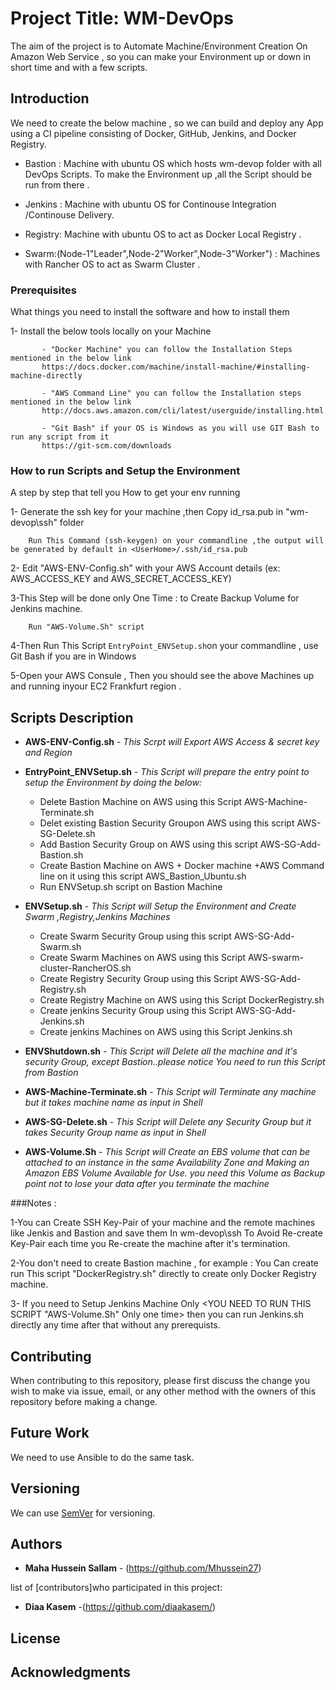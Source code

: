 # Project Title: WM-DevOps

The aim of the project is to Automate Machine/Environment Creation On Amazon Web Service , so you can make your Environment up or down in short time and with a few scripts.

## Introduction 
We need to create the below machine , so we can build and deploy any App using a CI pipeline consisting of Docker, GitHub, Jenkins, and Docker Registry.

- Bastion : Machine with ubuntu OS which hosts wm-devop folder with all DevOps Scripts.
		   To make the Environment up ,all the Script should be run from there .

- Jenkins : Machine with ubuntu OS for Continouse Integration /Continouse Delivery.

- Registry: Machine with ubuntu OS to act as Docker Local Registry .

- Swarm:(Node-1"Leader",Node-2"Worker",Node-3"Worker") : Machines with Rancher OS to act as Swarm Cluster .



### Prerequisites

What things you need to install the software and how to install them

1- Install the below tools locally on your Machine

```
       - "Docker Machine" you can follow the Installation Steps mentioned in the below link 
	   https://docs.docker.com/machine/install-machine/#installing-machine-directly  
```

```
       - "AWS Command Line" you can follow the Installation steps mentioned in the below link 
	   http://docs.aws.amazon.com/cli/latest/userguide/installing.html	  
```
```
	   - "Git Bash" if your OS is Windows as you will use GIT Bash to run any script from it 
       https://git-scm.com/downloads
```

### How to run Scripts and Setup the Environment

A step by step that tell you How to get your env running

1- Generate the ssh key for your machine ,then Copy id_rsa.pub in "wm-devop\ssh" folder 

```
	Run This Command (ssh-keygen) on your commandline ,the output will be generated by default in <UserHome>/.ssh/id_rsa.pub
```
2- Edit "AWS-ENV-Config.sh" with your AWS Account details (ex: AWS_ACCESS_KEY and AWS_SECRET_ACCESS_KEY)
 	
3-This Step will be done only One Time : to Create Backup Volume for Jenkins machine.
	  
```
	Run "AWS-Volume.Sh" script
```
4-Then Run This Script `EntryPoint_ENVSetup.sh`on your commandline , use Git Bash if you are in Windows

5-Open your AWS Consule , Then you should see the above Machines up and running inyour EC2 Frankfurt region .

## Scripts Description

* **AWS-ENV-Config.sh** - *This Scrpt will Export AWS Access & secret key and Region*

* **EntryPoint_ENVSetup.sh** - *This Script will prepare the entry point to setup the Environment by doing the below:*

	- Delete Bastion Machine on AWS using this Script AWS-Machine-Terminate.sh
	- Delet existing Bastion Security Groupon AWS using this script AWS-SG-Delete.sh
	- Add Bastion Security Group on AWS using this script AWS-SG-Add-Bastion.sh
	- Create Bastion Machine on AWS + Docker machine +AWS Command line on it using this script AWS_Bastion_Ubuntu.sh
	- Run ENVSetup.sh script on Bastion Machine
	
* **ENVSetup.sh** - *This Script will Setup the Environment and Create Swarm ,Registry,Jenkins Machines*

	- Create Swarm Security Group using this script AWS-SG-Add-Swarm.sh
	- Create Swarm Machines on AWS using this Script AWS-swarm-cluster-RancherOS.sh
	- Create Registry Security Group using this Script AWS-SG-Add-Registry.sh
	- Create Registry Machine on AWS using this Script DockerRegistry.sh
	- Create jenkins Security Group using this Script AWS-SG-Add-Jenkins.sh
	- Create jenkins Machines on AWS using this Script Jenkins.sh
	
* **ENVShutdown.sh** - *This Script will Delete all the machine and it's security Group, except Bastion..please notice You need to run this Script from Bastion*

* **AWS-Machine-Terminate.sh** - *This Script will Terminate any machine but it takes machine name as input in Shell*

* **AWS-SG-Delete.sh** - *This Script will Delete any Security Group but it takes Security Group name as input in Shell*

* **AWS-Volume.Sh** - *This Script will Create an EBS volume that can be attached to an instance in the same Availability Zone and Making an Amazon EBS Volume Available for Use.
                  you need this Volume as Backup point not to lose your data after you terminate the machine*

###Notes :

1-You can Create SSH Key-Pair of your machine and the remote machines like Jenkis and Bastion and save them In wm-devop\ssh
To Avoid Re-create Key-Pair each time you Re-create the machine after it's termination.

2-You don't need to create Bastion machine , for example : You Can create run This script "DockerRegistry.sh" directly to create only Docker Registry machine.

3- If you need to Setup Jenkins Machine Only <YOU NEED TO RUN THIS SCRIPT "AWS-Volume.Sh" Only one time> then you can run Jenkins.sh directly any time after that without any prerequists.

  

## Contributing
When contributing to this repository, please first discuss the change you wish to make via issue, email, or any other method with the owners of this repository before making a change.

## Future Work
We need to use Ansible to do the same task.

## Versioning

We can use [SemVer](http://semver.org/) for versioning. 

## Authors

* **Maha Hussein Sallam** - (https://github.com/Mhussein27)

list of [contributors]who participated in this project:

* **Diaa Kasem** -(https://github.com/diaakasem/) 

## License

## Acknowledgments


